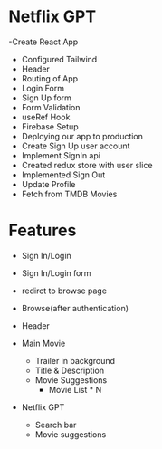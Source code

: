 # Netflix GPT

-Create React App
- Configured Tailwind
- Header
- Routing of App
- Login Form
- Sign Up form
- Form Validation
- useRef Hook
- Firebase  Setup
- Deploying our app to production
- Create Sign Up user account
- Implement SignIn api
- Created redux store with user slice
- Implemented Sign Out
- Update Profile
- Fetch from TMDB Movies

# Features
- Sign In/Login
 - Sign In/Login form
 - redirct to browse page
- Browse(after authentication)
- Header
- Main Movie
    - Trailer in background
    - Title & Description
    - Movie Suggestions
       - Movie List * N

- Netflix GPT
  - Search bar
  - Movie suggestions